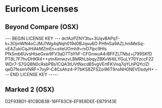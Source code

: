 # Euricom Licenses

## Beyond Compare (OSX)

--- BEGIN LICENSE KEY ---
dcfAzPZNY3tu+3UqvBAPqT-k+3OjmWN4oCJMJ1Wg4qNqh019d0BJqsu6O
PHfnGa9AZLhmMeSq-vEAZukiCqJHiAkMZmEn+siteUOmh9+mD7Ipc9Hls
Pfk5mb6UvsHtseGxw9FV3aD7TbYhF-CFGnwuA4rBFFZLTNbz+j799SKfD
PT8L7F7hvDHKR4++ytn4imwzvLBMRhLbbqyZBKvW4ILYGuLY70YzccF22
WDr7-S7GQ8N0cRsbPBs1CQA3tUVtNxcdB5vgVErtFKVnq7qYLhPQYcIZI
qeD7fesmVNRF+7oyP-C4CsAhz4-P7bKS8ZFSZoi96T9nsNH0NEVDsdyH+
--- END LICENSE KEY -----

## Marked 2 (OSX)

D2F93BD1-81CBDB3B-16FF83C8-EF9E8DEE-EB79143E
